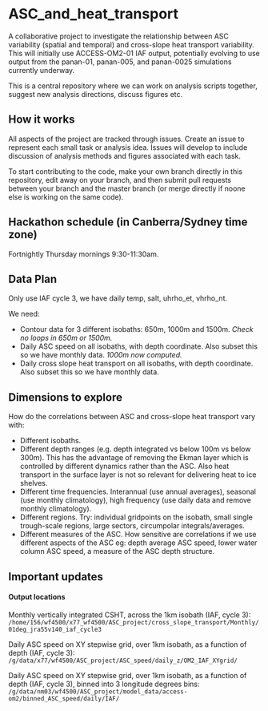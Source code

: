 # ASC_and_heat_transport

A collaborative project to investigate the relationship between ASC variability (spatial and temporal) and cross-slope heat transport variability. This will initially use ACCESS-OM2-01 IAF output, potentially evolving to use output from the panan-01, panan-005, and panan-0025 simulations currently underway.

This is a central repository where we can work on analysis scripts together, suggest new analysis directions, discuss figures etc.

## How it works
All aspects of the project are tracked through issues. Create an issue to represent each small task or analysis idea. Issues will develop to include discussion of analysis methods and figures associated with each task.

To start contributing to the code, make your own branch directly in this repository, edit away on your branch, and then submit pull requests between your branch and the master branch (or merge directly if noone else is working on the same code).

## Hackathon schedule (in Canberra/Sydney time zone)

Fortnightly Thursday mornings 9:30-11:30am.

## Data Plan

Only use IAF cycle 3, we have daily temp, salt, uhrho_et, vhrho_nt.

We need:
* Contour data for 3 different isobaths: 650m, 1000m and 1500m. _Check no loops in 650m or 1500m._
* Daily ASC speed on all isobaths, with depth coordinate. Also subset this so we have monthly data. _1000m now computed._
* Daily cross slope heat transport on all isobaths, with depth coordinate. Also subset this so we have monthly data.

## Dimensions to explore

How do the correlations between ASC and cross-slope heat transport vary with:
* Different isobaths.
* Different depth ranges (e.g. depth integrated vs below 100m vs below 300m). This has the advantage of removing the Ekman layer which is controlled by different dynamics rather than the ASC. Also heat transport in the surface layer is not so relevant for delivering heat to ice shelves.
* Different time frequencies. Interannual (use annual averages), seasonal (use monthly climatology), high frequency (use daily data and remove monthly climatology).
* Different regions. Try: individual gridpoints on the isobath, small single trough-scale regions, large sectors, circumpolar integrals/averages.
* Different measures of the ASC. How sensitive are correlations if we use different aspects of the ASC eg: depth average ASC speed, lower water column ASC speed, a measure of the ASC depth structure.

## Important updates

#### Output locations
Monthly vertically integrated CSHT, across the 1km isobath (IAF, cycle 3): `/home/156/wf4500/x77_wf4500/ASC_project/cross_slope_transport/Monthly/01deg_jra55v140_iaf_cycle3`

Daily ASC speed on XY stepwise grid, over 1km isobath, as a function of depth (IAF, cycle 3): `/g/data/x77/wf4500/ASC_project/ASC_speed/daily_z/OM2_IAF_XYgrid/`

Daily ASC speed on XY stepwise grid, over 1km isobath, as a function of depth (IAF, cycle 3), binned into 3 longitude degrees bins: 
`/g/data/nm03/wf4500/ASC_project/model_data/access-om2/binned_ASC_speed/daily/IAF/`

